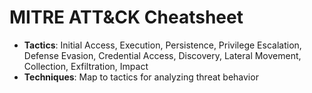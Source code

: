 # MITRE ATT&CK Cheatsheet

- **Tactics**: Initial Access, Execution, Persistence, Privilege Escalation, Defense Evasion, Credential Access, Discovery, Lateral Movement, Collection, Exfiltration, Impact
- **Techniques**: Map to tactics for analyzing threat behavior
